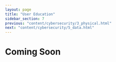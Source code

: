```yaml
---
layout: page
title: "User Education"
sidebar_section: 7
previous: "content/cybersecurity/3_physical.html"
next: "content/cybersecurity/5_data.html"
---
```

# Coming Soon